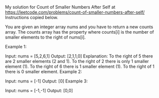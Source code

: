 My solution for Count of Smaller Numbers After Self at https://leetcode.com/problems/count-of-smaller-numbers-after-self/
Instructions copied below.

You are given an integer array nums and you have to return a new counts array. The counts array has the property where counts[i] is the number of smaller elements to the right of nums[i].

 

Example 1:

Input: nums = [5,2,6,1]
Output: [2,1,1,0]
Explanation:
To the right of 5 there are 2 smaller elements (2 and 1).
To the right of 2 there is only 1 smaller element (1).
To the right of 6 there is 1 smaller element (1).
To the right of 1 there is 0 smaller element.
Example 2:

Input: nums = [-1]
Output: [0]
Example 3:

Input: nums = [-1,-1]
Output: [0,0]